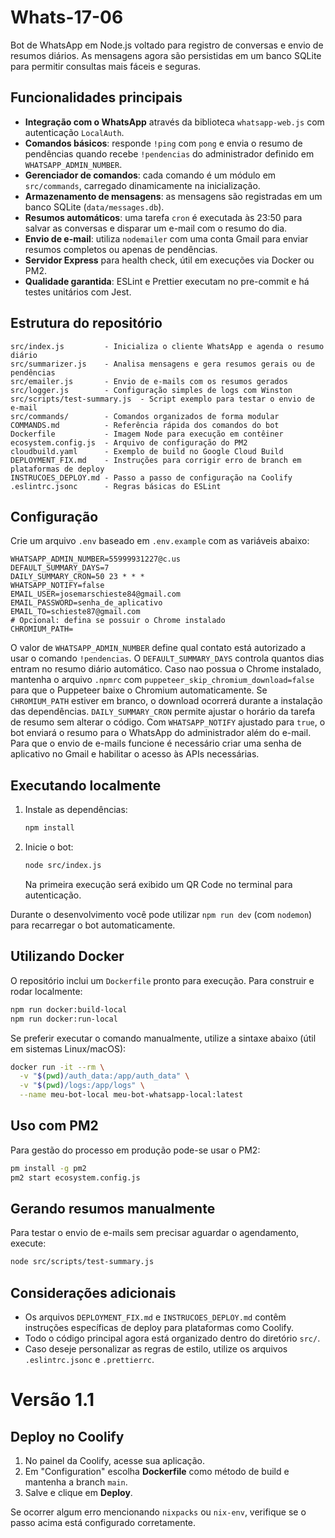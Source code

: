 # Whats-17-06

Bot de WhatsApp em Node.js voltado para registro de conversas e envio de resumos diários. As mensagens agora são persistidas em um banco SQLite para permitir consultas mais fáceis e seguras.

## Funcionalidades principais

- **Integração com o WhatsApp** através da biblioteca `whatsapp-web.js` com autenticação `LocalAuth`.
- **Comandos básicos**: responde `!ping` com `pong` e envia o resumo de pendências quando recebe `!pendencias` do administrador definido em `WHATSAPP_ADMIN_NUMBER`.
- **Gerenciador de comandos**: cada comando é um módulo em `src/commands`, carregado dinamicamente na inicialização.
- **Armazenamento de mensagens**: as mensagens são registradas em um banco SQLite (`data/messages.db`).
- **Resumos automáticos**: uma tarefa `cron` é executada às 23:50 para salvar as conversas e disparar um e-mail com o resumo do dia.
- **Envio de e-mail**: utiliza `nodemailer` com uma conta Gmail para enviar resumos completos ou apenas de pendências.
- **Servidor Express** para health check, útil em execuções via Docker ou PM2.
- **Qualidade garantida**: ESLint e Prettier executam no pre-commit e há testes unitários com Jest.

## Estrutura do repositório

```
src/index.js         - Inicializa o cliente WhatsApp e agenda o resumo diário
src/summarizer.js    - Analisa mensagens e gera resumos gerais ou de pendências
src/emailer.js       - Envio de e-mails com os resumos gerados
src/logger.js        - Configuração simples de logs com Winston
src/scripts/test-summary.js  - Script exemplo para testar o envio de e-mail
src/commands/        - Comandos organizados de forma modular
COMMANDS.md          - Referência rápida dos comandos do bot
Dockerfile           - Imagem Node para execução em contêiner
ecosystem.config.js  - Arquivo de configuração do PM2
cloudbuild.yaml      - Exemplo de build no Google Cloud Build
DEPLOYMENT_FIX.md    - Instruções para corrigir erro de branch em plataformas de deploy
INSTRUCOES_DEPLOY.md - Passo a passo de configuração na Coolify
.eslintrc.jsonc      - Regras básicas do ESLint
```

## Configuração

Crie um arquivo `.env` baseado em `.env.example` com as variáveis abaixo:

```
WHATSAPP_ADMIN_NUMBER=55999931227@c.us
DEFAULT_SUMMARY_DAYS=7
DAILY_SUMMARY_CRON=50 23 * * *
WHATSAPP_NOTIFY=false
EMAIL_USER=josemarschieste84@gmail.com
EMAIL_PASSWORD=senha_de_aplicativo
EMAIL_TO=schieste87@gmail.com
# Opcional: defina se possuir o Chrome instalado
CHROMIUM_PATH=
```
O valor de `WHATSAPP_ADMIN_NUMBER` define qual contato está autorizado a usar o comando `!pendencias`.
O `DEFAULT_SUMMARY_DAYS` controla quantos dias entram no resumo diário automático.
Caso nao possua o Chrome instalado, mantenha o arquivo `.npmrc` com `puppeteer_skip_chromium_download=false` para que o Puppeteer baixe o Chromium automaticamente. Se `CHROMIUM_PATH` estiver em branco, o download ocorrerá durante a instalação das dependências.
`DAILY_SUMMARY_CRON` permite ajustar o horário da tarefa de resumo sem alterar o código.
Com `WHATSAPP_NOTIFY` ajustado para `true`, o bot enviará o resumo para o WhatsApp do administrador além do e-mail.
Para que o envio de e-mails funcione é necessário criar uma senha de aplicativo no Gmail e habilitar o acesso às APIs necessárias.

## Executando localmente

1. Instale as dependências:
   ```bash
   npm install
   ```
2. Inicie o bot:
   ```bash
   node src/index.js
   ```
   Na primeira execução será exibido um QR Code no terminal para autenticação.

Durante o desenvolvimento você pode utilizar `npm run dev` (com `nodemon`) para recarregar o bot automaticamente.

## Utilizando Docker

O repositório inclui um `Dockerfile` pronto para execução. Para construir e rodar localmente:

```bash
npm run docker:build-local
npm run docker:run-local
```
Se preferir executar o comando manualmente, utilize a sintaxe abaixo (útil em sistemas Linux/macOS):

```bash
docker run -it --rm \
  -v "$(pwd)/auth_data:/app/auth_data" \
  -v "$(pwd)/logs:/app/logs" \
  --name meu-bot-local meu-bot-whatsapp-local:latest
```

## Uso com PM2

Para gestão do processo em produção pode-se usar o PM2:

```bash
pm install -g pm2
pm2 start ecosystem.config.js
```

## Gerando resumos manualmente

Para testar o envio de e-mails sem precisar aguardar o agendamento, execute:

```bash
node src/scripts/test-summary.js
```

## Considerações adicionais

- Os arquivos `DEPLOYMENT_FIX.md` e `INSTRUCOES_DEPLOY.md` contêm instruções específicas de deploy para plataformas como Coolify.
- Todo o código principal agora está organizado dentro do diretório `src/`.
- Caso deseje personalizar as regras de estilo, utilize os arquivos `.eslintrc.jsonc` e `.prettierrc`.

# Versão 1.1

## Deploy no Coolify

1. No painel da Coolify, acesse sua aplicação.
2. Em "Configuration" escolha **Dockerfile** como método de build e mantenha a branch `main`.
3. Salve e clique em **Deploy**.

Se ocorrer algum erro mencionando `nixpacks` ou `nix-env`, verifique se o passo acima está configurado corretamente.
